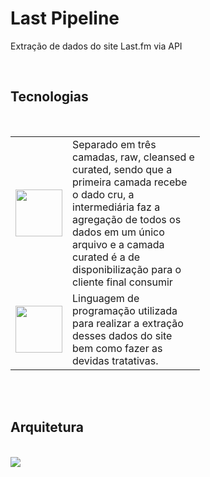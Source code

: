 # Last Pipeline
<html>

<div class="introduction">
<p>
Extração de dados do site Last.fm via API 
</p>
</div>

<br>
<div class="tech">
<h2>Tecnologias</h2><br>


<table>

<tr>
<td width="30%">
        <img src="lastfm_pipeline/blob/main/assets/ADLS.png"style="width=125; height:75px;">
    </td>
    <td style="width:100">Separado em três camadas, raw, cleansed e curated, sendo que a primeira camada recebe o dado cru, a intermediária faz a agregação de todos os dados em um único arquivo e a camada curated é a de disponibilização para o cliente final consumir
    </td>

</tr>

<tr>
<td width="30%">
        <img src="lastfm_pipeline/blob/main/assets/python.png"style="width=125; height:75px;">
    </td>
    <td style="width:100">Linguagem de programação utilizada para realizar a extração desses dados do site bem como fazer as devidas tratativas.
    </td>

</tr>


</table>

</div>

<br><br>
<div class="flow">
<h2>Arquitetura</h2><br>

<img src="lastfm_pipeline/blob/main/assets/arch_flow.png">

</div>

</html>